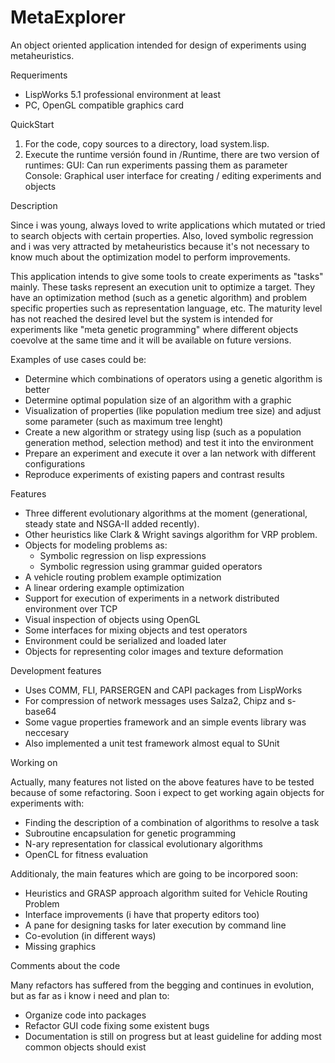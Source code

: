 MetaExplorer
============

An object oriented application intended for design of experiments using metaheuristics. 

Requeriments
- LispWorks 5.1 professional environment at least
- PC, OpenGL compatible graphics card

QuickStart

1. For the code, copy sources to a directory, load system.lisp.
2. Execute the runtime versión found in /Runtime, there are two version of runtimes:
     GUI: Can run experiments passing them as parameter
     Console: Graphical user interface for creating / editing experiments and objects

Description

  Since i was young, always loved to write applications which mutated or tried to search objects with certain properties. Also, loved symbolic regression and i was very attracted by metaheuristics because it's not necessary to know much about the optimization model to perform improvements. 

  This application intends to give some tools to create experiments as "tasks" mainly. These tasks represent an execution unit to optimize a target. They have an optimization method (such as a genetic algorithm) and problem specific properties such as representation language, etc. The maturity level has not reached the desired level but the system is intended for experiments like "meta genetic programming" where different objects coevolve at the same time and it will be available on future versions.

Examples of use cases could be:
- Determine which combinations of operators using a genetic algorithm is better
- Determine optimal population size of an algorithm with a graphic
- Visualization of properties (like population medium tree size) and adjust some parameter (such as maximum tree lenght)
- Create a new algorithm or strategy using lisp (such as a population generation method, selection method) and test it into    the environment
- Prepare an experiment and execute it over a lan network with different configurations
- Reproduce experiments of existing papers and contrast results

Features

- Three different evolutionary algorithms at the moment (generational, steady state and NSGA-II added recently).
- Other heuristics like Clark & Wright savings algorithm for VRP problem.
- Objects for modeling problems as:
	- Symbolic regression on lisp expressions
	- Symbolic regression using grammar guided operators
- A vehicle routing problem example optimization
- A linear ordering example optimization
- Support for execution of experiments in a network distributed environment over TCP
- Visual inspection of objects using OpenGL
- Some interfaces for mixing objects and test operators
- Environment could be serialized and loaded later
- Objects for representing color images and texture deformation

Development features

- Uses COMM, FLI, PARSERGEN and CAPI packages from LispWorks
- For compression of network messages uses Salza2, Chipz and s-base64
- Some vague properties framework and an simple events library was neccesary
- Also implemented a unit test framework almost equal to SUnit


Working on

Actually, many features not listed on the above features have to be tested because of some refactoring. Soon i expect to get  working again objects for experiments with:

- Finding the description of a combination of algorithms to resolve a task
- Subroutine encapsulation for genetic programming
- N-ary representation for classical evolutionary algorithms
- OpenCL for fitness evaluation

Additionaly, the main features which are going to be incorpored soon:

- Heuristics and GRASP approach algorithm suited for Vehicle Routing Problem
- Interface improvements (i have that property editors too)
- A pane for designing tasks for later execution by command line
- Co-evolution (in different ways)
- Missing graphics


Comments about the code

Many refactors has suffered from the begging and continues in evolution, but as far as i know i need and plan to:

- Organize code into packages
- Refactor GUI code fixing some existent bugs
- Documentation is still on progress but at least guideline for adding most common objects should exist




